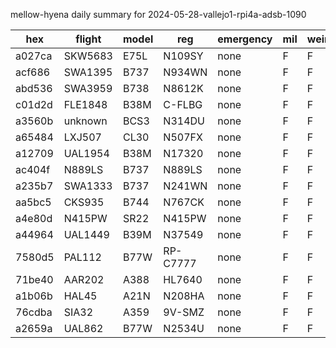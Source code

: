 mellow-hyena daily summary for 2024-05-28-vallejo1-rpi4a-adsb-1090

|hex|flight|model|reg|emergency|mil|weirdo|
|--|--|--|--|--|--|--|
|a027ca|SKW5683|E75L|N109SY|none|F|F|
|acf686|SWA1395|B737|N934WN|none|F|F|
|abd536|SWA3959|B738|N8612K|none|F|F|
|c01d2d|FLE1848|B38M|C-FLBG|none|F|F|
|a3560b|unknown|BCS3|N314DU|none|F|F|
|a65484|LXJ507|CL30|N507FX|none|F|F|
|a12709|UAL1954|B38M|N17320|none|F|F|
|ac404f|N889LS|B737|N889LS|none|F|F|
|a235b7|SWA1333|B737|N241WN|none|F|F|
|aa5bc5|CKS935|B744|N767CK|none|F|F|
|a4e80d|N415PW|SR22|N415PW|none|F|F|
|a44964|UAL1449|B39M|N37549|none|F|F|
|7580d5|PAL112|B77W|RP-C7777|none|F|F|
|71be40|AAR202|A388|HL7640|none|F|F|
|a1b06b|HAL45|A21N|N208HA|none|F|F|
|76cdba|SIA32|A359|9V-SMZ|none|F|F|
|a2659a|UAL862|B77W|N2534U|none|F|F|
